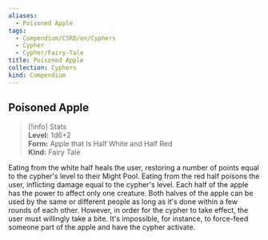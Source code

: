```yaml
---
aliases:
  - Poisoned Apple
tags:
  - Compendium/CSRD/en/Cyphers
  - Cypher
  - Cypher/Fairy-Tale
title: Poisoned Apple
collection: Cyphers
kind: Compendium
---
```

## Poisoned Apple  
>[!info] Stats  
> **Level:** 1d6+2  
> **Form:** Apple that Is Half White and Half Red  
> **Kind:** Fairy Tale
  
Eating from the white half heals the user, restoring a number of points equal to the cypher's level to their Might Pool. Eating from the red half poisons the user, inflicting damage equal to the cypher's level. Each half of the apple has the power to affect only one creature. Both halves of the apple can be used by the same or different people as long as it's done within a few rounds of each other. However, in order for the cypher to take effect, the user must willingly take a bite. It's impossible, for instance, to force-feed someone part of the apple and have the cypher activate.